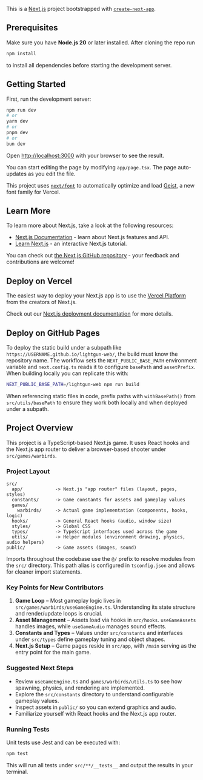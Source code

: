 This is a [Next.js](https://nextjs.org) project bootstrapped with [`create-next-app`](https://nextjs.org/docs/app/api-reference/cli/create-next-app).

## Prerequisites

Make sure you have **Node.js 20** or later installed. After cloning the repo run

```bash
npm install
```
to install all dependencies before starting the development server.

## Getting Started

First, run the development server:

```bash
npm run dev
# or
yarn dev
# or
pnpm dev
# or
bun dev
```

Open [http://localhost:3000](http://localhost:3000) with your browser to see the result.

You can start editing the page by modifying `app/page.tsx`. The page auto-updates as you edit the file.

This project uses [`next/font`](https://nextjs.org/docs/app/building-your-application/optimizing/fonts) to automatically optimize and load [Geist](https://vercel.com/font), a new font family for Vercel.

## Learn More

To learn more about Next.js, take a look at the following resources:

- [Next.js Documentation](https://nextjs.org/docs) - learn about Next.js features and API.
- [Learn Next.js](https://nextjs.org/learn) - an interactive Next.js tutorial.

You can check out [the Next.js GitHub repository](https://github.com/vercel/next.js) - your feedback and contributions are welcome!

## Deploy on Vercel

The easiest way to deploy your Next.js app is to use the [Vercel Platform](https://vercel.com/new?utm_medium=default-template&filter=next.js&utm_source=create-next-app&utm_campaign=create-next-app-readme) from the creators of Next.js.

Check out our [Next.js deployment documentation](https://nextjs.org/docs/app/building-your-application/deploying) for more details.

## Deploy on GitHub Pages

To deploy the static build under a subpath like `https://USERNAME.github.io/lightgun-web/`,
the build must know the repository name. The workflow sets the `NEXT_PUBLIC_BASE_PATH`
environment variable and `next.config.ts` reads it to configure `basePath` and
`assetPrefix`. When building locally you can replicate this with:

```bash
NEXT_PUBLIC_BASE_PATH=/lightgun-web npm run build
```

When referencing static files in code, prefix paths with `withBasePath()` from
`src/utils/basePath` to ensure they work both locally and when deployed under a
subpath.

## Project Overview

This project is a TypeScript-based Next.js game. It uses React hooks and the Next.js app router to deliver a browser-based shooter under `src/games/warbirds`.

### Project Layout

```
src/
  app/            -> Next.js "app router" files (layout, pages, styles)
  constants/      -> Game constants for assets and gameplay values
  games/
    warbirds/     -> Actual game implementation (components, hooks, logic)
  hooks/          -> General React hooks (audio, window size)
  styles/         -> Global CSS
  types/          -> TypeScript interfaces used across the game
  utils/          -> Helper modules (environment drawing, physics, audio helpers)
public/           -> Game assets (images, sound)
```

Imports throughout the codebase use the `@/` prefix to resolve modules from the
`src/` directory. This path alias is configured in `tsconfig.json` and allows for
cleaner import statements.

### Key Points for New Contributors

1. **Game Loop** – Most gameplay logic lives in `src/games/warbirds/useGameEngine.ts`. Understanding its state structure and render/update loops is crucial.
2. **Asset Management** – Assets load via hooks in `src/hooks`. `useGameAssets` handles images, while `useGameAudio` manages sound effects.
3. **Constants and Types** – Values under `src/constants` and interfaces under `src/types` define gameplay tuning and object shapes.
4. **Next.js Setup** – Game pages reside in `src/app`, with `/main` serving as the entry point for the main game.

### Suggested Next Steps

- Review `useGameEngine.ts` and `games/warbirds/utils.ts` to see how spawning, physics, and rendering are implemented.
- Explore the `src/constants` directory to understand configurable gameplay values.
- Inspect assets in `public/` so you can extend graphics and audio.
- Familiarize yourself with React hooks and the Next.js app router.

### Running Tests

Unit tests use Jest and can be executed with:

```bash
npm test
```

This will run all tests under `src/**/__tests__` and output the results in your terminal.

